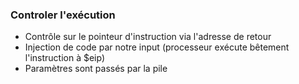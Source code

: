 ### Controler l'exécution

* Contrôle sur le pointeur d'instruction via l'adresse de retour <!-- .element: class="fragment highlight-green" data-fragment-index="1" -->
* Injection de code par notre input (processeur exécute bêtement l'instruction à $eip)<!-- .element: class="fragment highlight-red" data-fragment-index="2" -->
* Paramètres sont passés par la pile <!-- .element: class="fragment highlight-red" data-fragment-index="3" -->
